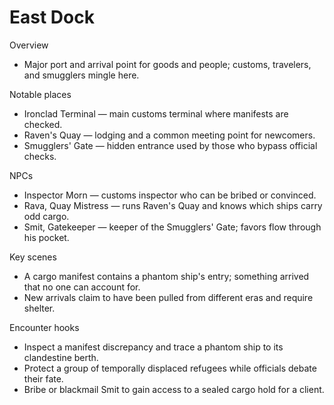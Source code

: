 # East Dock

Overview
- Major port and arrival point for goods and people; customs, travelers, and smugglers mingle here.

Notable places
- Ironclad Terminal — main customs terminal where manifests are checked.
- Raven's Quay — lodging and a common meeting point for newcomers.
- Smugglers' Gate — hidden entrance used by those who bypass official checks.

NPCs
- Inspector Morn — customs inspector who can be bribed or convinced.
- Rava, Quay Mistress — runs Raven's Quay and knows which ships carry odd cargo.
- Smit, Gatekeeper — keeper of the Smugglers' Gate; favors flow through his pocket.

Key scenes
- A cargo manifest contains a phantom ship's entry; something arrived that no one can account for.
- New arrivals claim to have been pulled from different eras and require shelter.

Encounter hooks
- Inspect a manifest discrepancy and trace a phantom ship to its clandestine berth.
- Protect a group of temporally displaced refugees while officials debate their fate.
- Bribe or blackmail Smit to gain access to a sealed cargo hold for a client.
